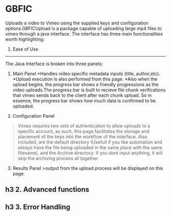 GBFIC
=====

Uploads a video to Vimeo using the supplied keys and configuration options.GBFICUpload is a package capable of uploading large mp4 files to vimeo through a java interface. The interface has three main functionalities worth highlighting:

1. Ease of Use
-----------------


   The Java Interface is broken into three panels:
   1. Main Panel 
    *Handles video specific metadata inputs (title, author,etc). 
    *Upload execution is also performed from this page. 
    *Also when the upload begins, the progress bar shows a friendly progressions as the video uploads.The progress bar is built to recieve file chunk verifications that vimeo sends back to the client after each chunk upload. So in essence, the progress bar shows how much data is confirmed to be uploaded.
    
   2. Configuration Panel 
   >Vimeo requires two sets of authentication to allow uploads to a specific account, as such, this page facilitates the storage and placement of the keys into the workflow of the interface. Also included, are the default directory (Usefull if you like automation and always have the file being uploaded in the same place with the same filename), and the Archive directory: if you dont input anything, it will skip the archiving process all together

   3. Results Panel
    >output from the upload process will be displayed on this page. 
      
h3 2. Advanced functions
------------------------
  
h3 3. Error Handling
--------------------
